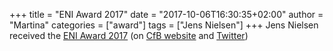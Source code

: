 +++
title = "ENI Award 2017"
date = "2017-10-06T16:30:35+02:00"
author = "Martina"
categories = ["award"]
tags = ["Jens Nielsen"]
+++
Jens Nielsen received the [ENI Award 2017](https://www.eni.com/en_IT/innovation/eni-award.page) (on [CfB website](http://www.biosustain.dtu.dk/english/nyhedsbase/nyhed?id=F37EC1FC-BF89-4584-9F51-11F7B2D45A59) and [Twitter](https://twitter.com/AmbasciatadiSve/status/915933827444412421?ref_src=twsrc%5Etfw))
